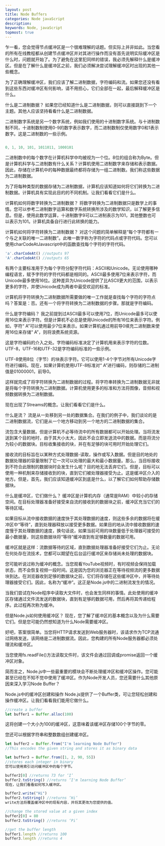 ```yaml
---
layout: post
title: Node Buffers
categories: Node javaScript
description:
keywords: Node, javaScript
topmost: true
---
```


乍一看，您会觉得节点缓冲区是一个很难理解的话题。但实际上并非如此。当您看的所有在线教程都从创建节点缓冲区并对其进行操作而没有首先说明实际缓冲区是什么时，问题就开始了。为了避免在这里犯同样的错误，我必须先解释什么是缓冲区。但是在了解什么是缓冲区之前，我们必须解决尝试理解缓冲区时出现的其他一些概念。

为了正确理解缓冲区，我们应该了解二进制数据，字符编码和流。如果您还没有看到这些东西对缓冲区有何影响，请不用担心，它们全部在一起，最后解释缓冲区是什么。

什么是二进制数据？
如果您已经知道什么是二进制数据，则可以直接跳到下一个主题。其他人应该坚持看看什么是二进制数据。

二进制数字系统是另一个数字系统，例如我们使用的十进制数字系统。与十进制数制不同，十进制数制使用0-9的数字表示数字，而二进制数制仅使用数字0和1表示数字。这是二进制数的一些示例。

```javascript

0, 1, 10, 101, 1011011, 1000101
```

二进制数中的每个数字在计算机科学中均被视为一个位。8位的组合称为Byte。但是计算机科学与二进制数有什么关系？计算机使用二进制数字来存储和表示数据。因此，存储在计算机中的每种数据最终都将存储为一组二进制数。我们称这些数据为二进制数据。

为了将每种类型的数据存储为二进制数据，计算机应该知道如何将它们转换为二进制数据。计算机具有实现此目的的不同机制。让我们看看它们是什么。

计算机如何将数字转换为二进制数据？
将数字转换为二进制数据只是数学上的事情。您可以参考二进制数字运算和数字系统转换所涉及的数学知识，以了解更多信息。但是，使用此数学运算，十进制数字9可以二进制表示为101，其他整数也可以表示为101。计算机具备自行进行此转换的能力。

计算机如何将字符转换为二进制数据？
对这个问题的简单解释是“每个字符都有一个与之关联的唯一二进制数”。此唯一数字称为字符的代码点或字符代码。您可以使用charCodeAtJavascript中的函数查找每个字符的字符代码。

```javascript
'a'.charCodeAt() //outputs 97
'A'.charCodeAt() //outputs 65
```

有两个主要标准用于为每个字符分配字符代码：ASCII和Unicode。无论使用哪种编程语言，赋予字符的字符代码都是相同的。ASCII最多使用7位来表示字符，而Unicode最多使用16位。这种差异为Unicode提供了比ASCII更大的范围，以表示更多的字符，并使Unicode成为两者中最受欢迎的标准。

计算机将字符转换为二进制数据所需要做的唯一工作就是查找每个字符的字符点吗？答案是：否。还有一个将字符转换为二进制数据的步骤。那就是字符编码。

什么是字符编码？
我之前提到过ASCII最多可以使用7位，而Unicode最多可以使用16位来表示字符。但是计算机不必总是使用Unicode的所有16位来表示字符。例如，字符“ A”可以使用最少7位来表示。如果计算机通过用前导0填充二进制数来使用16位来存储“ A”，则将浪费系统资源。

这是字符编码的介入之处。字符编码标准决定了计算机用来表示字符的位数。UTF-8，UTF-16和UTF-32是字符编码标准的一些示例。

UTF-8使用8位（字节）的块表示字符。它可以使用1-4个字节对所有Unicode字符进行编码。现在，如果计算机使用UTF-8标准对“ A”进行编码，则存储的二进制值是01000001，前导0。

这样就完成了将字符转换为二进制数据的过程。将字符串转换为二进制数据无非就是将每个字符转换为二进制数据。计算机使用更多的标准和方法将图像，音频和视频数据转换为二进制数据。

现在出现了Streams的概念。让我们看看它们是什么。

什么是流？
流是从一处移到另一处的数据集合。在我们的例子中，我们谈论的是二进制数据流，它们是从一个地方移动到另一个地方的二进制数据的集合。

流包含大量数据。但是计算机不必等待流中的所有数据都可以开始处理。当将流发送到某个目的地时，由于其大小太大，因此不会立即发送流中的数据。而是将流分为较小的数据块。目标收集接收的块，并在有足够的块可用时开始处理它们。

接收流的目标旨在以某种方式处理数据-读取，操作或写入数据。但是目的地处的数据处理器的容量限制了它一次可以处理的最大和最小数据量。那么，当目标接收到不符合此限制的数据块时会发生什么呢？目的地无法丢弃它们。但是，目标可以使用一种机制来存储接收到的块，直到它们被处理器接受为止。这是缓冲区介入的地方。但是，首先，我们应该知道缓冲区到底是什么，以了解它们如何帮助存储数据块。

什么是缓冲区，它们做什么？
缓冲区是计算机内存（通常是RAM）中较小的存储空间。在目标处理器准备好接受来自流的接收到的数据块之前，缓冲区充当它们的等待区域。

如果目标从流中接收数据的速度快于其处理数据的速度，则这些多余的数据将在缓冲区中“等待”，直到处理器释放以接受更多数据。如果目的地从流中接收数据的速度慢于其处理数据的速度，换句话说，如果当前可用的块数量低于处理器可接受的最小数据量，则这些数据块将“等待”缓冲直到有足够数量的数据可用。

缓冲区就是这样：流数据等待的区域，直到数据处理器准备好接受它们为止。无论在何处存在流技术，您都可以期望在后台运行缓冲区来存储尚未处理的数据块。

您可能听说过称为缓冲的概念。当您观看YouTube视频时，有时视频会保持加载状态，而不会恢复视频一段时间。这是因为您的浏览器正在等待视频流的更多数据块到达。在浏览器收到足够的数据块之前，它们将存储在这些缓冲区中，并等待处理器接受它们。因此，名称为“缓冲”。这正是Node.js中的二进制流发生的情况。

当我们尝试在Node程序中读取大文件时，也会发生同样的事情。此处使用的缓冲区存储通过文件流发送的数据块，直到有足够的数据可用，然后再将其传递给程序。此过程再次称为缓冲。

但是Node.js如何使用缓冲区？
现在，您了解了缓冲区的基本概念以及为什么需要它们。但是您可能仍然想知道为什么Node需要缓冲区。

好吧，答案很简单。当您将HTTP请求发送到Web服务器时，该请求作为TCP流通过网络发送，该网络是二进制数据流。因此，您构建的所有Node服务器都必须处理流和缓冲区。

当您使用fs.readFile()方法读取文件时，该文件会通过回调或promise返回一个缓冲区对象。

简而言之，Node.js中一些最重要的模块会不断处理缓冲区和缓冲区操作。您可能甚至已经在不知不觉中使用了缓冲区。作为Node开发人员，您还需要什么其他原因来深入学习Node Buffer？

Node.js中的缓冲区创建和操作
Node.js提供了一个Buffer类，可让您轻松创建和操作缓冲区。让我们看看我们能用它做什么。

```javascript
//create a buffer
let buffer1 = Buffer.alloc(100)
```

这将创建一个大小为100的缓冲区，这意味着该缓冲区存储100个字节的零。

您还可以根据字符串和整数数组创建缓冲区。

```javascript
let buffer2 = Buffer.from("I'm learning Node Buffer")
//This encodes the given string and stores it as binary data

let buffer3 = Buffer.from([1, 2, 90, 55])
//stores each integer in binary
您可以使用索引访问缓冲区中的每个字节。

buffer2[0] //returns 73 for ‘I’
buffer2.toString() //returns ‘I'm learning Node Buffer’
现在，让我们看看如何写入缓冲区。

buffer2.write("Hi")
buffer2.toString() //returns ‘Hi’
write方法将覆盖缓冲区中的现有内容，并将其更改为您提供的值。

//change the stored value at a given index
buffer2[0] = 80
buffer2.toString() //returns ‘Pi’

//get the buffer length
buffer1.length //returns 100
buffer3.length //returns 4
```

